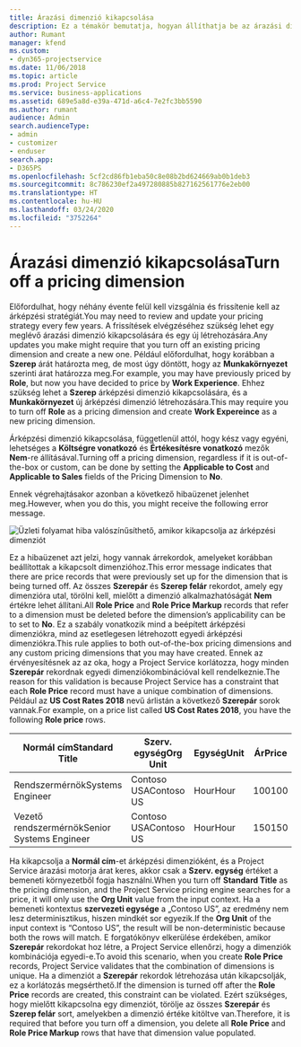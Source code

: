 ```yaml
---
title: Árazási dimenzió kikapcsolása
description: Ez a témakör bemutatja, hogyan állíthatja be az árazási dimenziókat a Project Service megoldásban.
author: Rumant
manager: kfend
ms.custom:
- dyn365-projectservice
ms.date: 11/06/2018
ms.topic: article
ms.prod: Project Service
ms.service: business-applications
ms.assetid: 689e5a8d-e39a-471d-a6c4-7e2fc3bb5590
ms.author: rumant
audience: Admin
search.audienceType:
- admin
- customizer
- enduser
search.app:
- D365PS
ms.openlocfilehash: 5cf2cd86fb1eba50c8e08b2bd624669ab0b1deb3
ms.sourcegitcommit: 8c786230ef2a497280885b827162561776e2eb00
ms.translationtype: HT
ms.contentlocale: hu-HU
ms.lasthandoff: 03/24/2020
ms.locfileid: "3752264"
---
```

# <a name="turn-off-a-pricing-dimension"></a><span data-ttu-id="3cc62-103">Árazási dimenzió kikapcsolása</span><span class="sxs-lookup"><span data-stu-id="3cc62-103">Turn off a pricing dimension</span></span>

<span data-ttu-id="3cc62-104">Előfordulhat, hogy néhány évente felül kell vizsgálnia és frissítenie kell az árképzési stratégiát.</span><span class="sxs-lookup"><span data-stu-id="3cc62-104">You may need to review and update your pricing strategy every few years.</span></span> <span data-ttu-id="3cc62-105">A frissítések elvégzéséhez szükség lehet egy meglévő árazási dimenzió kikapcsolására és egy új létrehozására.</span><span class="sxs-lookup"><span data-stu-id="3cc62-105">Any updates you make might require that you turn off an existing pricing dimension and create a new one.</span></span> <span data-ttu-id="3cc62-106">Például előfordulhat, hogy korábban a **Szerep** árát határozta meg, de most úgy döntött, hogy az **Munkakörnyezet** szerinti árat határozza meg.</span><span class="sxs-lookup"><span data-stu-id="3cc62-106">For example, you may have previously priced by **Role**, but now you have decided to price by **Work Experience**.</span></span> <span data-ttu-id="3cc62-107">Ehhez szükség lehet a **Szerep** árképzési dimenzió kikapcsolására, és a **Munkakörnyezet** új árképzési dimenzió létrehozására.</span><span class="sxs-lookup"><span data-stu-id="3cc62-107">This may require you to turn off **Role** as a pricing dimension and create **Work Expereince** as a new pricing dimension.</span></span> 

<span data-ttu-id="3cc62-108">Árképzési dimenzió kikapcsolása, függetlenül attól, hogy kész vagy egyéni, lehetséges a **Költségre vonatkozó** és **Értékesítésre vonatkozó** mezők **Nem**-re állításával.</span><span class="sxs-lookup"><span data-stu-id="3cc62-108">Turning off a pricing dimension, regardless if it is out-of-the-box or custom, can be done by setting the **Applicable to Cost** and **Applicable to Sales** fields of the Pricing Dimension to **No**.</span></span>

<span data-ttu-id="3cc62-109">Ennek végrehajtásakor azonban a következő hibaüzenet jelenhet meg.</span><span class="sxs-lookup"><span data-stu-id="3cc62-109">However, when you do this, you might receive the following error message.</span></span>

![Üzleti folyamat hiba valószínűsíthető, amikor kikapcsolja az árképzési dimenziót](media/Business-Process-Error.png)


<span data-ttu-id="3cc62-111">Ez a hibaüzenet azt jelzi, hogy vannak árrekordok, amelyeket korábban beállítottak a kikapcsolt dimenzióhoz.</span><span class="sxs-lookup"><span data-stu-id="3cc62-111">This error message indicates that there are price records that were previously set up for the dimension that is being turned off.</span></span> <span data-ttu-id="3cc62-112">Az összes **Szerepár** és **Szerep felár** rekordot, amely egy dimenzióra utal, törölni kell, mielőtt a dimenzió alkalmazhatóságát **Nem** értékre lehet állítani.</span><span class="sxs-lookup"><span data-stu-id="3cc62-112">All **Role Price** and **Role Price Markup** records that refer to a dimension must be deleted before the dimension’s applicability can be to set to **No**.</span></span> <span data-ttu-id="3cc62-113">Ez a szabály vonatkozik mind a beépített árképzési dimenziókra, mind az esetlegesen létrehozott egyedi árképzési dimenziókra.</span><span class="sxs-lookup"><span data-stu-id="3cc62-113">This rule applies to both out-of-the-box pricing dimensions and any custom pricing dimensions that you may have created.</span></span> <span data-ttu-id="3cc62-114">Ennek az érvényesítésnek az az oka, hogy a Project Service korlátozza, hogy minden **Szerepár** rekordnak egyedi dimenziókombinációval kell rendelkeznie.</span><span class="sxs-lookup"><span data-stu-id="3cc62-114">The reason for this validation is because Project Service has a constraint that each **Role Price** record must have a unique combination of dimensions.</span></span> <span data-ttu-id="3cc62-115">Például az **US Cost Rates 2018** nevű árlistán a következő **Szerepár** sorok vannak.</span><span class="sxs-lookup"><span data-stu-id="3cc62-115">For example, on a price list called **US Cost Rates 2018**, you have the following **Role price** rows.</span></span> 

| <span data-ttu-id="3cc62-116">Normál cím</span><span class="sxs-lookup"><span data-stu-id="3cc62-116">Standard Title</span></span>         | <span data-ttu-id="3cc62-117">Szerv. egység</span><span class="sxs-lookup"><span data-stu-id="3cc62-117">Org Unit</span></span>    |<span data-ttu-id="3cc62-118">Egység</span><span class="sxs-lookup"><span data-stu-id="3cc62-118">Unit</span></span>   |<span data-ttu-id="3cc62-119">Ár</span><span class="sxs-lookup"><span data-stu-id="3cc62-119">Price</span></span>  |<span data-ttu-id="3cc62-120">Pénznem</span><span class="sxs-lookup"><span data-stu-id="3cc62-120">Currency</span></span>  |
| -----------------------|-------------|-------|-------|----------|
| <span data-ttu-id="3cc62-121">Rendszermérnök</span><span class="sxs-lookup"><span data-stu-id="3cc62-121">Systems Engineer</span></span>|<span data-ttu-id="3cc62-122">Contoso USA</span><span class="sxs-lookup"><span data-stu-id="3cc62-122">Contoso US</span></span>|<span data-ttu-id="3cc62-123">Hour</span><span class="sxs-lookup"><span data-stu-id="3cc62-123">Hour</span></span>| <span data-ttu-id="3cc62-124">100</span><span class="sxs-lookup"><span data-stu-id="3cc62-124">100</span></span>|<span data-ttu-id="3cc62-125">USD</span><span class="sxs-lookup"><span data-stu-id="3cc62-125">USD</span></span>|
| <span data-ttu-id="3cc62-126">Vezető rendszermérnök</span><span class="sxs-lookup"><span data-stu-id="3cc62-126">Senior Systems Engineer</span></span>|<span data-ttu-id="3cc62-127">Contoso USA</span><span class="sxs-lookup"><span data-stu-id="3cc62-127">Contoso US</span></span>|<span data-ttu-id="3cc62-128">Hour</span><span class="sxs-lookup"><span data-stu-id="3cc62-128">Hour</span></span>| <span data-ttu-id="3cc62-129">150</span><span class="sxs-lookup"><span data-stu-id="3cc62-129">150</span></span>| <span data-ttu-id="3cc62-130">USD</span><span class="sxs-lookup"><span data-stu-id="3cc62-130">USD</span></span>|


<span data-ttu-id="3cc62-131">Ha kikapcsolja a **Normál cím**-et árképzési dimenzióként, és a Project Service árazási motorja árat keres, akkor csak a **Szerv. egység** értéket a bemeneti környezetből fogja használni.</span><span class="sxs-lookup"><span data-stu-id="3cc62-131">When you turn off **Standard Title** as the pricing dimension, and the Project Service pricing engine searches for a price, it will only use the **Org Unit** value from the input context.</span></span> <span data-ttu-id="3cc62-132">Ha a bemeneti kontextus **szervezeti egysége** a „Contoso US”, az eredmény nem lesz determinisztikus, hiszen mindkét sor egyezik.</span><span class="sxs-lookup"><span data-stu-id="3cc62-132">If the **Org Unit** of the input context is “Contoso US”, the result will be non-deterministic because both the rows will match.</span></span> <span data-ttu-id="3cc62-133">E forgatókönyv elkerülése érdekében, amikor **Szerepár** rekordokat hoz létre, a Project Service ellenőrzi, hogy a dimenziók kombinációja egyedi-e.</span><span class="sxs-lookup"><span data-stu-id="3cc62-133">To avoid this scenario, when you create **Role Price** records, Project Service validates that the combination of dimensions is unique.</span></span> <span data-ttu-id="3cc62-134">Ha a dimenziót a **Szerepár** rekordok létrehozása után kikapcsolják, ez a korlátozás megsérthető.</span><span class="sxs-lookup"><span data-stu-id="3cc62-134">If the dimension is turned off after the **Role Price** records are created, this constraint can be violated.</span></span> <span data-ttu-id="3cc62-135">Ezért szükséges, hogy mielőtt kikapcsolna egy dimenziót, törölje az összes **Szerepár** és **Szerep felár** sort, amelyekben a dimenzió értéke kitöltve van.</span><span class="sxs-lookup"><span data-stu-id="3cc62-135">Therefore, it is required that before you turn off a dimension, you delete all **Role Price** and **Role Price Markup** rows that have that dimension value populated.</span></span>

